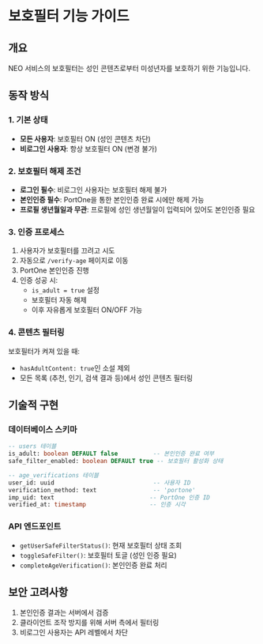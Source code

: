 # 보호필터 기능 가이드

## 개요
NEO 서비스의 보호필터는 성인 콘텐츠로부터 미성년자를 보호하기 위한 기능입니다.

## 동작 방식

### 1. 기본 상태
- **모든 사용자**: 보호필터 ON (성인 콘텐츠 차단)
- **비로그인 사용자**: 항상 보호필터 ON (변경 불가)

### 2. 보호필터 해제 조건
- **로그인 필수**: 비로그인 사용자는 보호필터 해제 불가
- **본인인증 필수**: PortOne을 통한 본인인증 완료 시에만 해제 가능
- **프로필 생년월일과 무관**: 프로필에 성인 생년월일이 입력되어 있어도 본인인증 필요

### 3. 인증 프로세스
1. 사용자가 보호필터를 끄려고 시도
2. 자동으로 `/verify-age` 페이지로 이동
3. PortOne 본인인증 진행
4. 인증 성공 시:
   - `is_adult = true` 설정
   - 보호필터 자동 해제
   - 이후 자유롭게 보호필터 ON/OFF 가능

### 4. 콘텐츠 필터링
보호필터가 켜져 있을 때:
- `hasAdultContent: true`인 소설 제외
- 모든 목록 (추천, 인기, 검색 결과 등)에서 성인 콘텐츠 필터링

## 기술적 구현

### 데이터베이스 스키마
```sql
-- users 테이블
is_adult: boolean DEFAULT false          -- 본인인증 완료 여부
safe_filter_enabled: boolean DEFAULT true -- 보호필터 활성화 상태

-- age_verifications 테이블
user_id: uuid                            -- 사용자 ID
verification_method: text                -- 'portone'
imp_uid: text                           -- PortOne 인증 ID
verified_at: timestamp                  -- 인증 시각
```

### API 엔드포인트
- `getUserSafeFilterStatus()`: 현재 보호필터 상태 조회
- `toggleSafeFilter()`: 보호필터 토글 (성인 인증 필요)
- `completeAgeVerification()`: 본인인증 완료 처리

## 보안 고려사항
1. 본인인증 결과는 서버에서 검증
2. 클라이언트 조작 방지를 위해 서버 측에서 필터링
3. 비로그인 사용자는 API 레벨에서 차단 